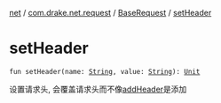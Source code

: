 [net](../../index.md) / [com.drake.net.request](../index.md) / [BaseRequest](index.md) / [setHeader](./set-header.md)

# setHeader

`fun setHeader(name: `[`String`](https://kotlinlang.org/api/latest/jvm/stdlib/kotlin/-string/index.html)`, value: `[`String`](https://kotlinlang.org/api/latest/jvm/stdlib/kotlin/-string/index.html)`): `[`Unit`](https://kotlinlang.org/api/latest/jvm/stdlib/kotlin/-unit/index.html)

设置请求头, 会覆盖请求头而不像[addHeader](add-header.md)是添加

